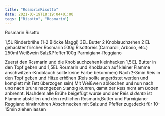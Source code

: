 ```yaml
---
title: "RosmarinRisotto"
date: 2021-03-19T18:19:04+01:00
tags: ["Risotto", "Rosmarin"]
---
```


Rosmarin Risotto 

1,5L Rinderbrühe (1-2 Blöcke Maggi)
3EL Butter
2 Knoblauchzehen
2 EL gehackter frischer Rosmarin
500g Risottoreis (Carnaroli, Arborio, etc.)
250ml Weißwein 
Salz&Pfeffer
100g Parmigiano-Reggiano


Zuerst den Rosmarin und die Knoblauchzehen kleinhacken
1,5 EL Butter in den Topf geben und 1,5EL Rosmarin und Knoblauch auf kleiner Flamme anschwitzen (Knoblauch sollte keine Farbe bekommen)
Nach 2-3min Reis in den Topf geben und Hitze erhöhen (Reis sollte angeröstet werden und komplett mit Fett überzogen sein)
Mit Weißwein ablöschen und nun nach und nach Brühe nachgeben
Ständig Rühren, damit der Reis nicht am Boden anbrennt.
Nachdem alle Brühe beigefügt wurde und der Reis *al dente* ist Flamme abstellen und den restlichen Rosmarin,Butter und Parmigiano-Reggiano hineinrühren
Abschmecken mit Salz und Pfeffer
zugedeckt für 10-15min ziehen lassen
